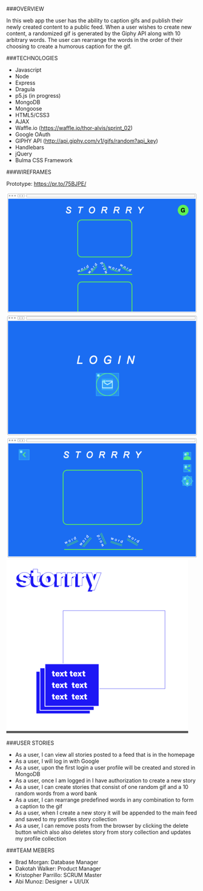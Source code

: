 
###OVERVIEW

In this web app the user has the ability to caption gifs and publish their newly created content to a public feed. When a user wishes to create new content, a randomized gif is generated by the Giphy API along with 10 arbitrary words. The user can rearrange the words in the order of their choosing to create a humorous caption for the gif.



###TECHNOLOGIES

- Javascript
- Node
- Express
- Dragula
- p5.js (in progress)
- MongoDB
- Mongoose
- HTML5/CSS3
- AJAX
- Waffle.io (https://waffle.io/thor-alvis/sprint_02)
- Google OAuth
- GIPHY API (http://api.giphy.com/v1/gifs/random?api_key)
- Handlebars
- jQuery
- Bulma CSS Framework



###WIREFRAMES

Prototype: https://pr.to/75BJPE/

![](assets/assets1.png?raw=true)
![](assets/assets2.png?raw=true)
![](assets/assets3.png?raw=true)
![](assets/assets4.png?raw=true)



###USER STORIES

- As a user, I can view all stories posted to a feed that is in the homepage
- As a user, I will log in with Google
- As a user, upon the first login a user profile will be created and stored in MongoDB
- As a user, once I am logged in I have authorization to create a new story
- As a user, I can create stories that consist of one random gif and a 10 random words from a word bank
- As a user, I can rearrange predefined words in any combination to form a caption to the gif
- As a user, when I create a new story it will be appended to the main feed and saved to my profiles story collection
- As a user, I can remove posts from the browser by clicking the delete button which also also deletes story from story collection and updates my profile collection



###TEAM MEBERS

- Brad Morgan: Database Manager
- Dakotah Walker: Product Manager
- Kristopher Parrillo: SCRUM Master
- Abi Munoz: Designer + UI/UX


     



   
  

